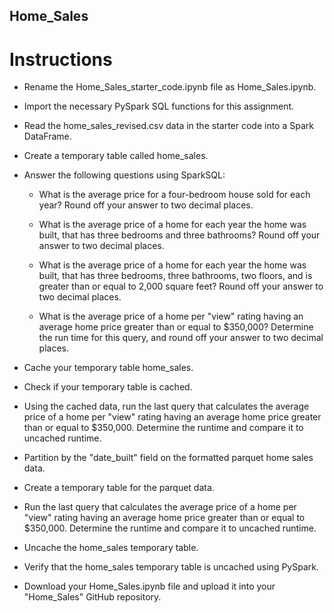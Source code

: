 ## Home_Sales

# Instructions
- Rename the Home_Sales_starter_code.ipynb file as Home_Sales.ipynb.

- Import the necessary PySpark SQL functions for this assignment.

- Read the home_sales_revised.csv data in the starter code into a Spark DataFrame.

- Create a temporary table called home_sales.

- Answer the following questions using SparkSQL:

  - What is the average price for a four-bedroom house sold for each year? Round off your answer to two decimal places.

  - What is the average price of a home for each year the home was built, that has three bedrooms and three bathrooms? Round off your answer to two decimal places.

  - What is the average price of a home for each year the home was built, that has three bedrooms, three bathrooms, two floors, and is greater than or equal to 2,000 square feet? Round off your answer to two decimal places.

  - What is the average price of a home per "view" rating having an average home price greater than or equal to $350,000? Determine the run time for this query, and round off your answer to two decimal places.

- Cache your temporary table home_sales.

- Check if your temporary table is cached.

- Using the cached data, run the last query that calculates the average price of a home per "view" rating having an average home price greater than or equal to $350,000. Determine the runtime and compare it to uncached runtime.

- Partition by the "date_built" field on the formatted parquet home sales data.

- Create a temporary table for the parquet data.

- Run the last query that calculates the average price of a home per "view" rating having an average home price greater than or equal to $350,000. Determine the runtime and compare it to uncached runtime.

- Uncache the home_sales temporary table.

- Verify that the home_sales temporary table is uncached using PySpark.

- Download your Home_Sales.ipynb file and upload it into your "Home_Sales" GitHub repository.
